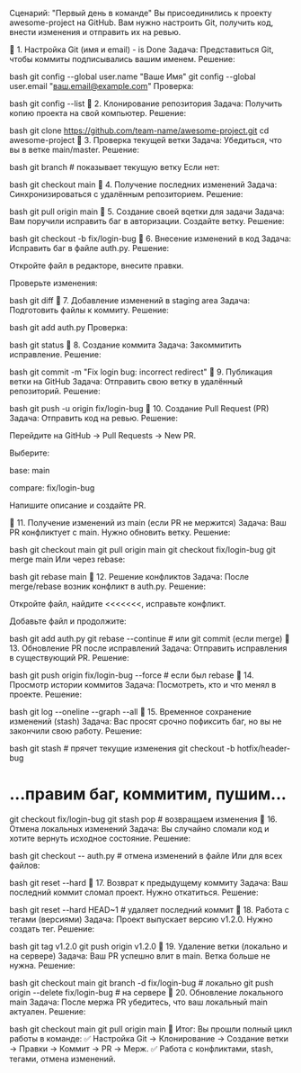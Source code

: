 Сценарий: "Первый день в команде"
Вы присоединились к проекту awesome-project на GitHub. Вам нужно настроить Git, получить код, внести изменения и отправить их на ревью.

📌 1. Настройка Git (имя и email) - is Done
Задача: Представиться Git, чтобы коммиты подписывались вашим именем.
Решение:

bash
git config --global user.name "Ваше Имя"
git config --global user.email "ваш.email@example.com"
Проверка:

bash
git config --list
📌 2. Клонирование репозитория
Задача: Получить копию проекта на свой компьютер.
Решение:

bash
git clone https://github.com/team-name/awesome-project.git
cd awesome-project
📌 3. Проверка текущей ветки
Задача: Убедиться, что вы в ветке main/master.
Решение:

bash
git branch  # показывает текущую ветку
Если нет:

bash
git checkout main
📌 4. Получение последних изменений
Задача: Синхронизироваться с удалённым репозиторием.
Решение:

bash
git pull origin main
📌 5. Создание своей вqетки для задачи
Задача: Вам поручили исправить баг в авторизации. Создайте ветку.
Решение:

bash
git checkout -b fix/login-bug
📌 6. Внесение изменений в код
Задача: Исправить баг в файле auth.py.
Решение:

Откройте файл в редакторе, внесите правки.

Проверьте изменения:

bash
git diff
📌 7. Добавление изменений в staging area
Задача: Подготовить файлы к коммиту.
Решение:

bash
git add auth.py
Проверка:

bash
git status
📌 8. Создание коммита
Задача: Закоммитить исправление.
Решение:

bash
git commit -m "Fix login bug: incorrect redirect"
📌 9. Публикация ветки на GitHub
Задача: Отправить свою ветку в удалённый репозиторий.
Решение:

bash
git push -u origin fix/login-bug
📌 10. Создание Pull Request (PR)
Задача: Отправить код на ревью.
Решение:

Перейдите на GitHub → Pull Requests → New PR.

Выберите:

base: main

compare: fix/login-bug

Напишите описание и создайте PR.

📌 11. Получение изменений из main (если PR не мержится)
Задача: Ваш PR конфликтует с main. Нужно обновить ветку.
Решение:

bash
git checkout main
git pull origin main
git checkout fix/login-bug
git merge main
Или через rebase:

bash
git rebase main
📌 12. Решение конфликтов
Задача: После merge/rebase возник конфликт в auth.py.
Решение:

Откройте файл, найдите <<<<<<<, исправьте конфликт.

Добавьте файл и продолжите:

bash
git add auth.py
git rebase --continue  # или git commit (если merge)
📌 13. Обновление PR после исправлений
Задача: Отправить исправления в существующий PR.
Решение:

bash
git push origin fix/login-bug --force  # если был rebase
📌 14. Просмотр истории коммитов
Задача: Посмотреть, кто и что менял в проекте.
Решение:

bash
git log --oneline --graph --all
📌 15. Временное сохранение изменений (stash)
Задача: Вас просят срочно пофиксить баг, но вы не закончили свою работу.
Решение:

bash
git stash  # прячет текущие изменения
git checkout -b hotfix/header-bug
# ...правим баг, коммитим, пушим...
git checkout fix/login-bug
git stash pop  # возвращаем изменения
📌 16. Отмена локальных изменений
Задача: Вы случайно сломали код и хотите вернуть исходное состояние.
Решение:

bash
git checkout -- auth.py  # отмена изменений в файле
Или для всех файлов:

bash
git reset --hard
📌 17. Возврат к предыдущему коммиту
Задача: Ваш последний коммит сломал проект. Нужно откатиться.
Решение:

bash
git reset --hard HEAD~1  # удаляет последний коммит
📌 18. Работа с тегами (версиями)
Задача: Проект выпускает версию v1.2.0. Нужно создать тег.
Решение:

bash
git tag v1.2.0
git push origin v1.2.0
📌 19. Удаление ветки (локально и на сервере)
Задача: Ваш PR успешно влит в main. Ветка больше не нужна.
Решение:

bash
git checkout main
git branch -d fix/login-bug  # локально
git push origin --delete fix/login-bug  # на сервере
📌 20. Обновление локального main
Задача: После мержа PR убедитесь, что ваш локальный main актуален.
Решение:

bash
git checkout main
git pull origin main
📌 Итог:
Вы прошли полный цикл работы в команде:
✅ Настройка Git → Клонирование → Создание ветки → Правки → Коммит → PR → Мерж.
✅ Работа с конфликтами, stash, тегами, отмена изменений.
